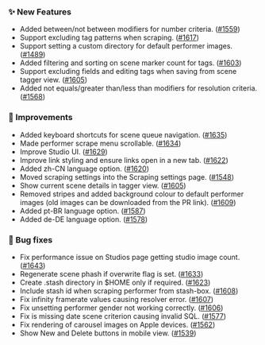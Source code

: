 ### ✨ New Features
* Added between/not between modifiers for number criteria. ([#1559](https://github.com/stashapp/stash/pull/1559))
* Support excluding tag patterns when scraping. ([#1617](https://github.com/stashapp/stash/pull/1617))
* Support setting a custom directory for default performer images. ([#1489](https://github.com/stashapp/stash/pull/1489))
* Added filtering and sorting on scene marker count for tags. ([#1603](https://github.com/stashapp/stash/pull/1603))
* Support excluding fields and editing tags when saving from scene tagger view. ([#1605](https://github.com/stashapp/stash/pull/1605))
* Added not equals/greater than/less than modifiers for resolution criteria. ([#1568](https://github.com/stashapp/stash/pull/1568))

### 🎨 Improvements
* Added keyboard shortcuts for scene queue navigation. ([#1635](https://github.com/stashapp/stash/pull/1635))
* Made performer scrape menu scrollable. ([#1634](https://github.com/stashapp/stash/pull/1634))
* Improve Studio UI. ([#1629](https://github.com/stashapp/stash/pull/1629))
* Improve link styling and ensure links open in a new tab. ([#1622](https://github.com/stashapp/stash/pull/1622))
* Added zh-CN language option. ([#1620](https://github.com/stashapp/stash/pull/1620))
* Moved scraping settings into the Scraping settings page. ([#1548](https://github.com/stashapp/stash/pull/1548))
* Show current scene details in tagger view. ([#1605](https://github.com/stashapp/stash/pull/1605))
* Removed stripes and added background colour to default performer images (old images can be downloaded from the PR link). ([#1609](https://github.com/stashapp/stash/pull/1609))
* Added pt-BR language option. ([#1587](https://github.com/stashapp/stash/pull/1587))
* Added de-DE language option. ([#1578](https://github.com/stashapp/stash/pull/1578))

### 🐛 Bug fixes
* Fix performance issue on Studios page getting studio image count. ([#1643](https://github.com/stashapp/stash/pull/1643))
* Regenerate scene phash if overwrite flag is set. ([#1633](https://github.com/stashapp/stash/pull/1633))
* Create .stash directory in $HOME only if required. ([#1623](https://github.com/stashapp/stash/pull/1623))
* Include stash id when scraping performer from stash-box. ([#1608](https://github.com/stashapp/stash/pull/1608))
* Fix infinity framerate values causing resolver error. ([#1607](https://github.com/stashapp/stash/pull/1607))
* Fix unsetting performer gender not working correctly. ([#1606](https://github.com/stashapp/stash/pull/1606))
* Fix is missing date scene criterion causing invalid SQL. ([#1577](https://github.com/stashapp/stash/pull/1577))
* Fix rendering of carousel images on Apple devices. ([#1562](https://github.com/stashapp/stash/pull/1562))
* Show New and Delete buttons in mobile view. ([#1539](https://github.com/stashapp/stash/pull/1539))